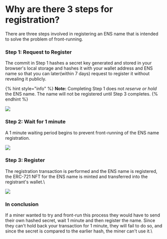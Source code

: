 # Why are there 3 steps for registration?

There are three steps involved in registering an ENS name that is intended to solve the problem of front-running.

### Step 1: Request to Register

The commit in Step 1 hashes a secret key generated and stored in your browser's local storage and hashes it with your wallet address and ENS name so that you can later(within 7 days) request to register it without revealing it publicly.

{% hint style="info" %}
**Note:** Completing Step 1 does not _reserve or hold_ the ENS name. The name will not be registered until Step 3 completes.
{% endhint %}

![](https://clarity-so.s3.amazonaws.com/3b15b359-24c1-4156-ba53-e9882a65673f/3gtzJZk4jfiCoBvEKVW67e.png)

### Step 2: Wait for 1 minute

A 1 minute waiting period begins to prevent front-running of the ENS name registration.

![](https://clarity-so.s3.amazonaws.com/3b15b359-24c1-4156-ba53-e9882a65673f/jkv4TRrzCEmxCxZQr2SETb.png)

### Step 3: Register

The registration transaction is performed and the ENS name is registered, the ERC-721 NFT for the ENS name is minted and transferred into the registrant's wallet.\


![](https://clarity-so.s3.amazonaws.com/3b15b359-24c1-4156-ba53-e9882a65673f/5Mz5MYuHrzsZ4svHxASXuv.png)

### In conclusion

If a miner wanted to try and front-run this process they would have to send their own hashed secret, wait 1 minute and then register the name. Since they can't hold back your transaction for 1 minute, they will fail to do so, and since the secret is compared to the earlier hash, the miner can't use it.\
